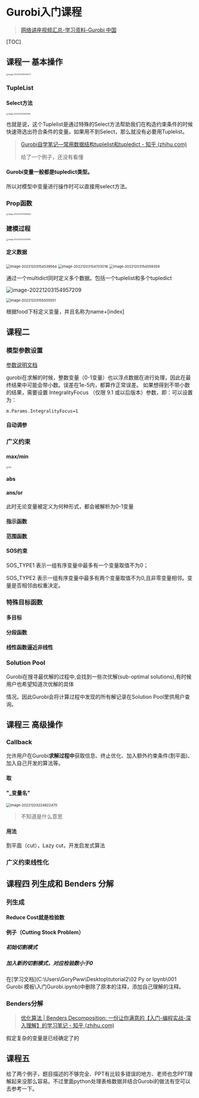 # Gurobi入门课程

> [网络讲座视频汇总-学习资料-Gurobi 中国](http://www.gurobi.cn/picexhview.asp?id=90)

[TOC]

## 课程一 基本操作

<img src="C:\Users\GoryPww\AppData\Roaming\Typora\typora-user-images\image-20221203145246277.png" alt="image-20221203145246277" style="zoom:33%;" />

### TupleList

#### Select方法

<img src="C:\Users\GoryPww\AppData\Roaming\Typora\typora-user-images\image-20221203150051186.png" alt="image-20221203150051186" style="zoom:33%;" />

也就是说，这个Tuplelist是通过特殊的Select方法帮助我们在构造约束条件的时候快速筛选出符合条件的变量。如果用不到Select，那么就没有必要用Tuplelist。

> [Gurobi自学笔记—常用数据结构tuplelist和tupledict - 知乎 (zhihu.com)](https://zhuanlan.zhihu.com/p/108721362)
>
> 给了一个例子，还没有看懂

#### Gurobi变量一般都是tupledict类型。

所以对模型中变量进行操作时可以直接用select方法。

### Prop函数

<img src="C:\Users\GoryPww\AppData\Roaming\Typora\typora-user-images\image-20221203153006822.png" alt="image-20221203153006822" style="zoom:33%;" />

### 建模过程

<img src="C:\Users\GoryPww\AppData\Roaming\Typora\typora-user-images\image-20221203153218786.png" alt="image-20221203153218786" style="zoom:33%;" />

#### 定义数据

<img src="C:\Users\GoryPww\AppData\Roaming\Typora\typora-user-images\image-20221203154539564.png" alt="image-20221203154539564" style="zoom:67%;" />

<img src="C:\Users\GoryPww\AppData\Roaming\Typora\typora-user-images\image-20221203154703016.png" alt="image-20221203154703016" style="zoom:67%;" />

<img src="C:\Users\GoryPww\AppData\Roaming\Typora\typora-user-images\image-20221203154559359.png" alt="image-20221203154559359" style="zoom:67%;" />

通过一个multidict同时定义多个数据。包括一个tuplelist和多个tupledict

![image-20221203154957209](C:\Users\GoryPww\AppData\Roaming\Typora\typora-user-images\image-20221203154957209.png)

<img src="C:\Users\GoryPww\AppData\Roaming\Typora\typora-user-images\image-20221203155005551.png" alt="image-20221203155005551" style="zoom:67%;" />

根据food下标定义变量，并且名称为name+[index]

## 课程二

### 模型参数设置

[参数说明文档](D:\下载\Gurobi\学习资料\refman.pdf)

gurobi在求解的时候，整数变量（0-1变量）也以浮点数据在进行处理，因此在最终结果中可能会带小数。误差在1e-5内，都算作正常误差。
如果想得到不带小数的结果，需要设置 IntegralityFocus （仅限 9.1 或以后版本）参数，即：可以设置为：

```
m.Params.IntegralityFocus=1
```

#### 自动调参

### 广义约束

#### max/min

<img src="https://pic2.zhimg.com/v2-43d3c70a3618dd0b125fa48552e92c39_r.jpg" alt="img" style="zoom: 33%;" />

#### abs

#### ans/or

此时无论变量被定义为何种形式，都会被解析为0-1变量

#### 指示函数

#### 范围函数

#### SOS约束

SOS_TYPE1 表示一组有序变量中最多有一个变量取值不为0；

SOS_TYPE2 表示一组有序变量中最多有两个变量取值不为0,且非零变量相邻。变量是否相邻由权重决定。

### 特殊目标函数

#### 多目标

#### 分段函数

#### 线性函数逼近非线性

### Solution Pool 

Gurobi在搜寻最优解的过程中,会找到一些次优解(sub-optimal solutions),有时候用户也希望知道次优解的具体

情况。因此Gurobi会将计算过程中发现的所有解记录在Solution Pool里供用户查询。

## 课程三 高级操作

### Callback

允许用户在Gurobi**求解过程中**获取信息、终止优化、加入额外约束条件(割平面)、加入自己开发的算法等。

#### 取

#### "_变量名"

<img src="C:\Users\GoryPww\AppData\Roaming\Typora\typora-user-images\image-20221203224822470.png" alt="image-20221203224822470" style="zoom:67%;" />

> 不知道是什么意思

#### 用法

割平面（cut），Lazy cut，开发启发式算法

### 广义约束线性化

## 课程四 列生成和 Benders 分解

### 列生成

#### Reduce Cost就是检验数

#### 例子（Cutting Stock Problem）

##### 初始切割模式

##### 加入新的切割模式，对应检验数小于0

在[学习文档](C:\Users\GoryPww\Desktop\tutorial2\02 Py or Ipynb\001 Gurobi 模板\入门Gurobi.ipynb)中删除了原本的注释，添加自己理解的注释。

### Benders分解

> [优化算法 | Benders Decomposition: 一份让你满意的【入门-编程实战-深入理解】的学习笔记 - 知乎 (zhihu.com)](https://zhuanlan.zhihu.com/p/513518225)

假定复杂的变量是已经确定了的

## 课程五

给了两个例子，题目描述的不够完全、PPT有比较多错误的地方、老师也念PPT理解起来没那么容易。不过里面python处理表格数据并结合Gurobi的做法有空可以去参考一下。